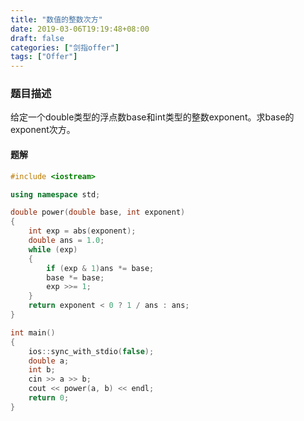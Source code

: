 ```yaml
---
title: "数值的整数次方"
date: 2019-03-06T19:19:48+08:00
draft: false
categories: ["剑指offer"]
tags: ["Offer"]
---
```


### 题目描述

给定一个double类型的浮点数base和int类型的整数exponent。求base的exponent次方。

#### 题解

```c++
#include <iostream>

using namespace std;

double power(double base, int exponent)
{
	int exp = abs(exponent);
	double ans = 1.0;
	while (exp)
	{
		if (exp & 1)ans *= base;
		base *= base;
		exp >>= 1;
	}
	return exponent < 0 ? 1 / ans : ans;
}

int main()
{
	ios::sync_with_stdio(false);
	double a;
	int b;
	cin >> a >> b;
	cout << power(a, b) << endl;
	return 0;
}
```